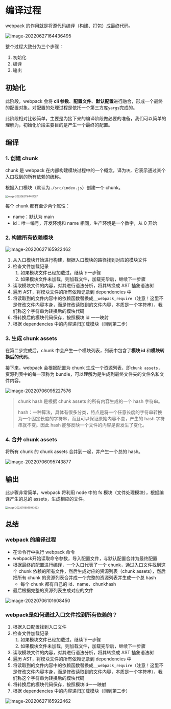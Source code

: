 # 编译过程

webpack 的作用就是将源代码编译（构建、打包）成最终代码。

![image-20220627164436495](https://penguinbucket.obs.cn-southwest-2.myhuaweicloud.com/img/image-20220627164436495.png)

整个过程大致分为三个步骤：

1. 初始化
2. 编译
3. 输出

## 初始化

此阶段，webpack 会将 **cli 参数**、**配置文件**、**默认配置**进行融合，形成一个最终的配置对象。对配置的处理过程是依托一个第三方库`yargs`完成的。

此阶段相对比较简单，主要是为接下来的编译阶段做必要的准备，我们可以简单的理解为，初始化阶段主要目的是产生一个最终的配置。

## 编译

### 1. 创建 chunk

chunk 是 webpack 在内部构建模块过程中的一个概念，译为`块`，它表示通过某个入口找到的所有依赖的统称。

根据入口模块（默认为`./src/index.js`）创建一个 chunk。

<img src="https://penguinbucket.obs.cn-southwest-2.myhuaweicloud.com/img/image-20220627164401087.png" alt="image-20220627164401087" style="zoom: 50%;" />

每个 chunk 都有至少两个属性：

- name：默认为 main
- id：唯一编号，开发环境和 name 相同，生产环境是一个数字，从 0 开始

### 2. 构建所有依赖模块

![image-20220627165922462](https://penguinbucket.obs.cn-southwest-2.myhuaweicloud.com/img/image-20220627165922462.png)

1. 从入口模块开始进行构建，根据入口模块的路径找到对应的模块文件
2. 检查文件加载记录
   1. 如果模块文件已经加载过，继续下一步骤
   2. 如果模块文件未加载，则加载文件，加载完毕后，继续下一步骤
3. 读取模块文件的内容，对其进行语法分析，将其转换成 AST 抽象语法树
4. 遍历 AST，将模块文件的所有依赖记录到 dependencies 中
5. 将读取到的文件内容中的依赖函数替换成`__webpack_require`（注意！这里不是修改文件内容本身，而是修改读取到的文件内容，本质是一个字符串），我们称这个字符串为转换后的模块代码
6. 将转换后的模块代码保存，按照模块 id 一一映射
7. 根据 dependencies 中的内容递归加载模块（回到第二步）

### 3. 生成 chunk assets

在第二步完成后，chunk 中会产生一个模块列表，列表中包含了**模块 id** 和**模块转换后的代码**。

接下来，webpack 会根据配置为 chunk 生成一个资源列表，即`chunk assets`，资源列表中的每一项称为 bundle，可以理解为是生成到最终文件夹的文件名和文件内容。

![image-20220706095227576](https://penguinbucket.obs.cn-southwest-2.myhuaweicloud.com/img/image-20220706095227576.png)

> chunk hash 是根据 chunk assets 的所有内容生成的一个 hash 字符串。
>
> hash：一种算法，具体有很多分类，特点是将一个任意长度的字符串转换为一个固定长度的字符串，而且可以保证原始内容不变，产生的 hash 字符串就不变。因此 hash 能够反映一个文件的内容是否发生了变化。

### 4. 合并 chunk assets

将所有 chunk 的 chunk assets 合并到一起，并产生一个总的 hash。

![image-20220706095743877](https://penguinbucket.obs.cn-southwest-2.myhuaweicloud.com/img/image-20220706095743877.png)

## 输出

此步骤非常简单，webpack 将利用 node 中的 fs 模块（文件处理模块），根据编译产生的总的 assets，生成相应的文件。

<img src="https://penguinbucket.obs.cn-southwest-2.myhuaweicloud.com/img/image-20220706095943423.png" alt="image-20220706095943423" style="zoom: 50%;" />

## 总结

### webpack 的编译过程

- 在命令行中执行 webpack 命令
- webpack开始读取命令参数，导入配置文件，与默认配置合并为最终配置
- 根据最终的配置进行编译，一个入口代表了一个 chunk，通过入口文件找到这个 chunk 依赖的所有文件，然后生成对应的资源列表（chunk assets），然后把所有 chunk 的资源列表合并成一个完整的资源列表并生成一个总 hash
  - 每个 chunk 都有自己的 id、name、chunkhash
- 最后根据完整的资源列表生成对应的文件

![image-20220706101608450](https://penguinbucket.obs.cn-southwest-2.myhuaweicloud.com/img/image-20220706101608450.png)

### webpack是如何通过入口文件找到所有依赖的？

1. 根据入口配置找到入口文件
1. 检查文件加载记录
   1. 如果模块文件已经加载过，继续下一步骤
   2. 如果模块文件未加载，则加载文件，加载完毕后，继续下一步骤
1. 读取模块文件的内容，对其进行语法分析，将其转换成 AST 抽象语法树
1. 遍历 AST，将模块文件的所有依赖记录到 dependencies 中
1. 将读取到的文件内容中的依赖函数替换成`__webpack_require`（注意！这里不是修改文件内容本身，而是修改读取到的文件内容，本质是一个字符串），我们称这个字符串为转换后的模块代码
1. 将转换后的模块代码保存，按照模块id一一映射
1. 根据 dependencies 中的内容递归加载模块（回到第二步）

![image-20220627165922462](https://penguinbucket.obs.cn-southwest-2.myhuaweicloud.com/img/image-20220627165922462.png)



<Vssue 
    :options="{ labels: [$page.relativePath.split('/')[0]] }" 
    :title="$page.relativePath.split('/')[1]" 
/>
